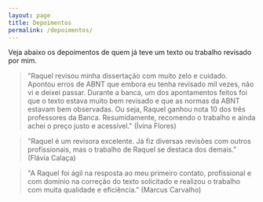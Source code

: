 ```yaml
---
layout: page
title: Depoimentos
permalink: /depoimentos/
---
```


Veja abaixo os depoimentos de quem já teve um texto ou trabalho revisado por mim.


> "Raquel revisou minha dissertação com muito zelo e cuidado. Apontou erros de ABNT que embora eu tenha revisado mil vezes, não vi e deixei passar. Durante a banca, um dos apontamentos feitos foi que o texto estava muito bem revisado e que as normas da ABNT estavam bem observadas. Ou seja, Raquel ganhou nota 10 dos três professores da Banca. Resumidamente, recomendo o trabalho e ainda achei o preço justo e acessível." (Ívina Flores)


> "Raquel é um revisora excelente. Já fiz diversas revisões com outros profissionais, mas o trabalho de Raquel se destaca dos demais." (Flávia Calaça)


> "A Raquel foi ágil na resposta ao meu primeiro contato, profissional e com domínio na correção do texto solicitado e realizou o trabalho com muita qualidade e eficiência." (Marcus Carvalho)

